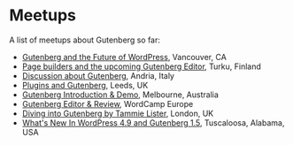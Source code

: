 # Meetups

A list of meetups about Gutenberg so far:

- [Gutenberg and the Future of WordPress](https://www.meetup.com/Vancouver-WordPress-Meetup-Group/events/241575161/), Vancouver, CA
- [Page builders and the upcoming Gutenberg Editor](https://www.meetup.com/Turku-WordPress-Meetup/events/241195076/), Turku, Finland
- [Discussion about Gutenberg](https://www.facebook.com/events/278785795934302/), Andria, Italy
- [Plugins and Gutenberg](https://wpleeds.co.uk/events/plugins-gutenberg-wordpress-leeds-july-2017/), Leeds, UK
- [Gutenberg Introduction & Demo](https://www.meetup.com/WordPress-Melbourne/events/241543639/), Melbourne, Australia
- [Gutenberg Editor & Review](https://wpmeetups.de/termin/29-wp-meetup-stuttgart-gutenberg-editor-rueckblick-wordcamp-europe/), WordCamp Europe
- [Diving into Gutenberg by Tammie Lister](https://www.meetup.com/Big-Media-Enterprise-WordPress-London-Meetup/events/243302081/), London, UK
- [What's New In WordPress 4.9 and Gutenberg 1.5](https://www.meetup.com/Tuscaloosa-WordPress-Meetup/events/244584939/), Tuscaloosa, Alabama, USA